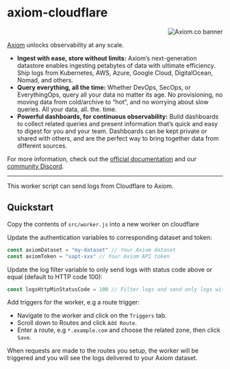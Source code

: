 # axiom-cloudflare

<a href="https://axiom.co">
<picture>
  <source media="(prefers-color-scheme: dark) and (min-width: 600px)" srcset="https://axiom.co/assets/github/axiom-github-banner-light-vertical.svg">
  <source media="(prefers-color-scheme: light) and (min-width: 600px)" srcset="https://axiom.co/assets/github/axiom-github-banner-dark-vertical.svg">
  <source media="(prefers-color-scheme: dark) and (max-width: 599px)" srcset="https://axiom.co/assets/github/axiom-github-banner-light-horizontal.svg">
  <img alt="Axiom.co banner" src="https://axiom.co/assets/github/axiom-github-banner-dark-horizontal.svg" align="right">
</picture>
</a>
&nbsp;

[Axiom](https://axiom.co) unlocks observability at any scale.

- **Ingest with ease, store without limits:** Axiom’s next-generation datastore
  enables ingesting petabytes of data with ultimate efficiency. Ship logs from
  Kubernetes, AWS, Azure, Google Cloud, DigitalOcean, Nomad, and others.
- **Query everything, all the time:** Whether DevOps, SecOps, or EverythingOps,
  query all your data no matter its age. No provisioning, no moving data from
  cold/archive to “hot”, and no worrying about slow queries. All your data, all.
  the. time.
- **Powerful dashboards, for continuous observability:** Build dashboards to
  collect related queries and present information that’s quick and easy to
  digest for you and your team. Dashboards can be kept private or shared with
  others, and are the perfect way to bring together data from different sources.

For more information, check out the [official documentation](https://axiom.co/docs)
and our [community Discord](https://axiom.co/discord).

---

This worker script can send logs from Cloudflare to Axiom.

## Quickstart

Copy the contents of `src/worker.js` into a new worker on cloudflare

Update the authentication variables to corresponding dataset and token:
```ts
const axiomDataset = "my-dataset" // Your Axiom dataset
const axiomToken = "xapt-xxx" // Your Axiom API token
```

Update the log filter variable to only send logs with status code above or equal (default to HTTP code 100):
```ts
const logsHttpMinStatusCode = 100 // Filter logs and send only logs with status code above or equal
```

Add triggers for the worker, e.g a route trigger:
  - Navigate to the worker and click on the `Triggers` tab.
  - Scroll down to Routes and click `Add Route`.
  - Enter a route, e.g `*.example.com` and choose the related zone, 
    then click `Save`.

When requests are made to the routes you setup, the worker will be triggered and you will see the logs delivered to your Axiom dataset.
